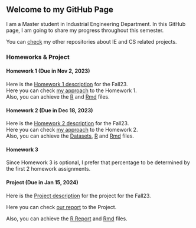 ## Welcome to my GitHub Page

I am a Master student in Industrial Engineering Department. In this GitHub page, I am going to share my progress throughout this semester.

You can [check](https://github.com/anillturgut?tab=repositories) my other repositories about IE and CS related projects. 

### Homeworks & Project 

#### Homework 1 (Due in Nov 2, 2023)
Here is the [Homework 1 description](files/HW1/IE582_Fall23_Homework1.pdf) for the Fall23.<br>
Here you can check [my approach](files/HW1/IE582HW1.html) to the Homework 1.<br>
Also, you can achieve the [R](files/HW1/IE582HW1_R.R) and [Rmd](files/HW1/IE582HW1.Rmd) files. <br>

#### Homework 2 (Due in Dec 18, 2023)
Here is the [Homework 2 description](files/HW2/IE582_Fall23_Homework2.pdf) for the Fall23.<br>
Here you can check [my approach](files/HW2/IE582HW2.html) to the Homework 2.<br>
Also, you can achieve the [Datasets](https://github.com/BU-IE-582/fall-23-anillturgut/tree/main/files/HW2/Dataset), [R](files/HW2/IE582HW2RScripts.R) and [Rmd](files/HW2/IE582HW2.Rmd) files. <br>

#### Homework 3 

Since Homework 3 is optional, I prefer that percentage to be determined by the first 2 homework assignments. <br>

####  Project (Due in Jan 15, 2024)

Here is the [Project description](files/Project/IE582_Fall23_Project_Description.pdf) for the project for the Fall23. <br>

Here you can check [our report]() to the Project.<br>

Also, you can achieve the [R Report](files/Project/IE582Project.html) and [Rmd](files/Project/IE582Project.Rmd) files. <br>